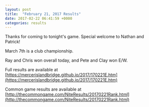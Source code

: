 ```yaml
---
layout: post
title:  "February 21, 2017 Results"
date: 2017-02-22 06:41:59 +0000
categories: results
---
```

Thanks for coming to tonight's game. Special welcome to Nathan and Patrick!

March 7th is a club championship.

Ray and Chris won overall today, and Pete and Clay won E/W.

Full results are available at [https://mercerislandbridge.github.io/2017/170221E.htm](https://mercerislandbridge.github.io/2017/170221E.htm)

Common game results are available at [http://thecommongame.com/NiteResults/20170221Rank.html](http://thecommongame.com/NiteResults/20170221Rank.html)
